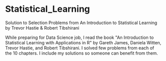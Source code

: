 # Statistical_Learning
Solution to Selection Problems from An Introduction to Statistical Learning by Trevor Hastie &amp; Robert Tibshirani

While preparing for Data Science job, I read the book "An Introduction to Statistical Learning with Applications in R" by Gareth James, Daniela Witten, Trevor Hastie, and Robert Tibshirani. I solved few problems from each of the 10 chapters. I include my solutions so someone can benefit from them.